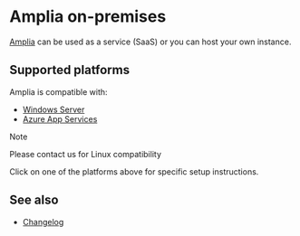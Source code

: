 ﻿# Amplia on-premises

[Amplia](../index.md) can be used as a service (SaaS) or you can host your own instance.

## Supported platforms

Amplia is compatible with:

* [Windows Server](windows/index.md)
* [Azure App Services](azure/index.md)

> [!NOTE]
> Please contact us for Linux compatibility

Click on one of the platforms above for specific setup instructions.

## See also

* [Changelog](../changelog.md)
